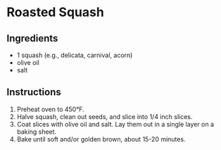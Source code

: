 # Roasted Squash

## Ingredients

- 1 squash (e.g., delicata, carnival, acorn)
- olive oil
- salt

## Instructions

1. Preheat oven to 450&deg;F.
2. Halve squash, clean out seeds, and slice into 1/4 inch slices.
3. Coat slices with olive oil and salt. Lay them out in a single layer on a baking sheet.
4. Bake until soft and/or golden brown, about 15-20 minutes.
